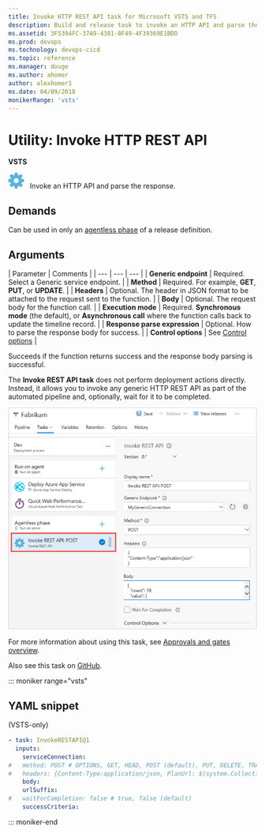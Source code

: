 ```yaml
---
title: Invoke HTTP REST API task for Microsoft VSTS and TFS 
description: Build and release task to invoke an HTTP API and parse the response with a build or release definition in VSTS and TFS
ms.assetid: 3F5394FC-37A9-4381-8F49-4F39369E1BDD
ms.prod: devops
ms.technology: devops-cicd
ms.topic: reference
ms.manager: douge
ms.author: ahomer
author: alexhomer1
ms.date: 04/09/2018
monikerRange: 'vsts'
---
```


# Utility: Invoke HTTP REST API

**VSTS**

![icon](_img/http-rest-api.png) &nbsp; Invoke an HTTP API and parse the response.

## Demands

Can be used in only an [agentless phase](../../concepts/process/phases.md#agentless-phase) of a release definition.

## Arguments

| Parameter | Comments |
| --- | --- | --- |
| **Generic endpoint** | Required. Select a Generic service endpoint. |
| **Method** | Required. For example, **GET**, **PUT**, or **UPDATE**. |
| **Headers** | Optional. The header in JSON format to be attached to the request sent to the function. |
| **Body** | Optional. The request body for the function call. |
| **Execution mode** | Required. **Synchronous mode** (the default), or **Asynchronous call** where the function calls back to update the timeline record. |
| **Response parse expression** | Optional. How to parse the response body for success. |
| **Control options** | See [Control options](../../concepts/process/tasks.md#controloptions) |

Succeeds if the function returns success and the response body parsing is successful.

The **Invoke REST API task** does not perform deployment actions directly.
Instead, it allows you to invoke any generic HTTP REST API as part of the automated
pipeline and, optionally, wait for it to be completed. 

![Configuring an Invoke REST API task](_img/invoke-rest-api-task.png)

For more information about using this task, see [Approvals and gates overview](../../concepts/definitions/release/approvals/index.md).

Also see this task on [GitHub](https://github.com/Microsoft/vsts-tasks/tree/master/Tasks/InvokeRestApi).

::: moniker range="vsts"

## YAML snippet

(VSTS-only)

```YAML
- task: InvokeRESTAPI@1
  inputs:
    serviceConnection:
#   method: POST # OPTIONS, GET, HEAD, POST (default), PUT, DELETE, TRACE, PATCH
#   headers: {Content-Type:application/json, PlanUrl: $(system.CollectionUri), ProjectId: $(system.TeamProjectId), HubName: $(system.HostType), PlanId: $(system.PlanId), JobId: $(system.JobId), TimelineId: $(system.TimelineId), TaskInstanceId: $(system.TaskInstanceId), AuthToken: $(system.AccessToken)}
    body:
    urlSuffix:
#   waitForCompletion: false # true, false (default)
    successCriteria:
```

::: moniker-end
